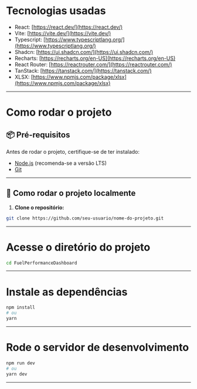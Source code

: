 # Tecnologias usadas
* React: [https://react.dev/](https://react.dev/)
* Vite: [https://vite.dev/](https://vite.dev/)
* Typescript: [https://www.typescriptlang.org/](https://www.typescriptlang.org/)
* Shadcn: [https://ui.shadcn.com/](https://ui.shadcn.com/)
* Recharts: [https://recharts.org/en-US](https://recharts.org/en-US)
* React Router: [https://reactrouter.com/](https://reactrouter.com/)
* TanStack: [https://tanstack.com/](https://tanstack.com/)
* XLSX: [https://www.npmjs.com/package/xlsx](https://www.npmjs.com/package/xlsx)

---

# Como rodar o projeto
## 📦 Pré-requisitos

Antes de rodar o projeto, certifique-se de ter instalado:

- [Node.js](https://nodejs.org/) (recomenda-se a versão LTS)
- [Git](https://git-scm.com/)

---

## 📁 Como rodar o projeto localmente

1. **Clone o repositório:**

```bash
git clone https://github.com/seu-usuario/nome-do-projeto.git
```

---

# Acesse o diretório do projeto

```bash
cd FuelPerformanceDashboard
```
---

# Instale as dependências

```bash
npm install
# ou
yarn
```
---

# Rode o servidor de desenvolvimento

```bash
npm run dev
# ou
yarn dev
```
---
